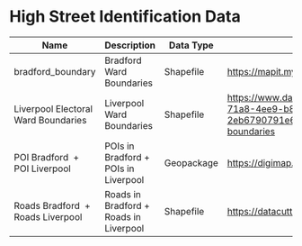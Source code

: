 # High Street Identification Data

| Name                              | Description                        | Data Type  | Source (URL)                                                                 |
|-----------------------------------|------------------------------------|------------|------------------------------------------------------------------------------|
| bradford_boundary                 | Bradford Ward Boundaries           | Shapefile  | https://mapit.mysociety.org/area/2516.html                                               |
| Liverpool Electoral Ward Boundaries | Liverpool Ward Boundaries          | Shapefile  | https://www.data.gov.uk/dataset/a3efc2a1-71a8-4ee9-b89f-2eb6790791e6/liverpool-electoral-ward-boundaries |
| POI Bradford  + POI Liverpool     | POIs in Bradford + POIs in Liverpool | Geopackage | https://digimap.edina.ac.uk/roam/map/os                                     |
| Roads Bradford  + Roads Liverpool | Roads in Bradford + Roads in Liverpool | Shapefile | https://datacutter.basemap.co.uk/DataCutter                                 |
